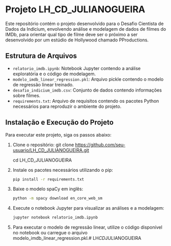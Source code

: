 # Projeto LH_CD_JULIANOGUEIRA

Este repositório contém o projeto desenvolvido para o Desafio Cientista de Dados da Indicium, envolvendo análise e modelagem de dados de filmes do IMDb, para orientar qual tipo de filme deve ser o próximo a ser desenvolvido por um estúdio de Hollywood chamado PProductions.

## Estrutura de Arquivos

- `relatorio_imdb.ipynb`: Notebook Jupyter contendo a análise exploratória e o código de modelagem.
- `modelo_imdb_linear_regression.pkl`: Arquivo pickle contendo o modelo de regressão linear treinado.
- `desafio_indicium_imdb.csv`: Conjunto de dados contendo informações sobre filmes.
- `requirements.txt`: Arquivo de requisitos contendo os pacotes Python necessários para reproduzir o ambiente do projeto.

## Instalação e Execução do Projeto

Para executar este projeto, siga os passos abaixo:

1. Clone o repositório:
   git clone https://github.com/seu-usuario/LH_CD_JULIANOGUEIRA.git
   
   cd LH_CD_JULIANOGUEIRA

3. Instale os pacotes necessários utilizando o pip:
   ```bash
   pip install -r requirements.txt

4. Baixe o modelo spaCy em inglês:
   ```bash
   python -m spacy download en_core_web_sm

5. Execute o notebook Jupyter para visualizar as análises e a modelagem:
   ```bash
   jupyter notebook relatorio_imdb.ipynb

6. Para executar o modelo de regressão linear, utilize o código disponível no notebook ou carregue o arquivo modelo_imdb_linear_regression.pkl.#   L H _ C D _ J U L I A N O G U E I R A 
 
 
